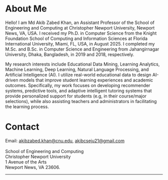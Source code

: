 # About Me
Hello! I am Md Akib Zabed Khan, an Assistant Professor of the School of Engineering and Computing at Christopher Newport University, Newport News, VA, USA. I received my Ph.D. in Computer Science from the Knight Foundation School of Computing and Information Sciences at Florida International University, Miami, FL, USA, in August 2025. I completed my M.Sc. and B.Sc. in Computer Science and Engineering from Jahangirnagar University, Dhaka, Bangladesh, in 2019 and 2018, respectively. 

My research interests include Educational Data Mining, Learning Analytics, Machine Learning, Deep Learning, Natural Language Processing, and Artificial Intelligence (AI). I utilize real-world educational data to design AI-driven models that improve student learning experiences and academic outcomes. Specifically, my work focuses on developing recommender systems, predictive tools, and adaptive intelligent tutoring systems that provide personalized support for students (e.g, in their course/major selections), while also assisting teachers and administrators in facilitating the learning process.


# Contact

Email: akibzabed.khan@cnu.edu, akibcseju21@gmail.com <br> <br>
School of Engineering and Computing <br>
Christopher Newport University <br>
1 Avenue of the Arts <br>
Newport News, VA 23606. <br>

---

